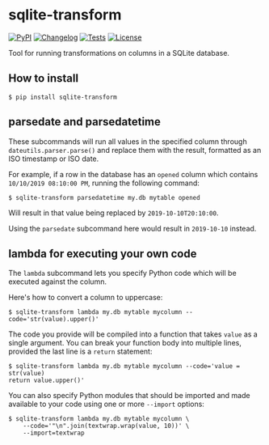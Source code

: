 # sqlite-transform

[![PyPI](https://img.shields.io/pypi/v/sqlite-transform.svg)](https://pypi.org/project/sqlite-transform/)
[![Changelog](https://img.shields.io/github/v/release/simonw/sqlite-transform?include_prereleases&label=changelog)](https://github.com/simonw/sqlite-transform/releases)
[![Tests](https://github.com/simonw/sqlite-transform/workflows/Test/badge.svg)](https://github.com/simonw/sqlite-transform/actions?query=workflow%3ATest)
[![License](https://img.shields.io/badge/license-Apache%202.0-blue.svg)](https://github.com/dogsheep/sqlite-transform/blob/main/LICENSE)

Tool for running transformations on columns in a SQLite database.

## How to install

    $ pip install sqlite-transform

## parsedate and parsedatetime

These subcommands will run all values in the specified column through `dateutils.parser.parse()` and replace them with the result, formatted as an ISO timestamp or ISO date.

For example, if a row in the database has an `opened` column which contains `10/10/2019 08:10:00 PM`, running the following command:

    $ sqlite-transform parsedatetime my.db mytable opened

Will result in that value being replaced by `2019-10-10T20:10:00`.

Using the `parsedate` subcommand here would result in `2019-10-10` instead.

## lambda for executing your own code

The `lambda` subcommand lets you specify Python code which will be executed against the column.

Here's how to convert a column to uppercase:

    $ sqlite-transform lambda my.db mytable mycolumn --code='str(value).upper()'

The code you provide will be compiled into a function that takes `value` as a single argument. You can break your function body into multiple lines, provided the last line is a `return` statement:

    $ sqlite-transform lambda my.db mytable mycolumn --code='value = str(value)
    return value.upper()'

You can also specify Python modules that should be imported and made available to your code using one or more `--import` options:

    $ sqlite-transform lambda my.db mytable mycolumn \
        --code='"\n".join(textwrap.wrap(value, 10))' \
        --import=textwrap
